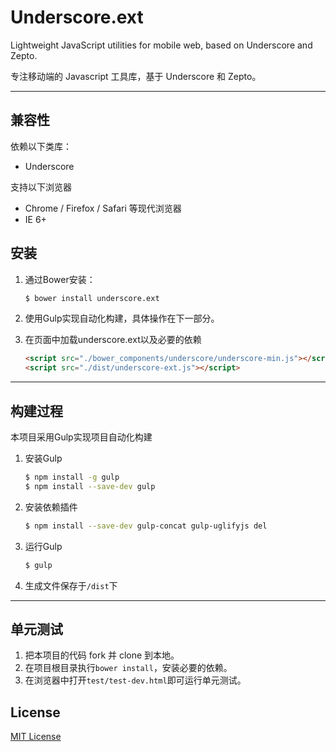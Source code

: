 # Underscore.ext

Lightweight JavaScript utilities for mobile web, based on Underscore and Zepto.

专注移动端的 Javascript 工具库，基于 Underscore 和 Zepto。

***
## 兼容性
依赖以下类库：
* Underscore

支持以下浏览器
* Chrome / Firefox / Safari 等现代浏览器
* IE 6+

## 安装
1.  通过Bower安装：
    ```sh
    $ bower install underscore.ext
    ```

2.  使用Gulp实现自动化构建，具体操作在下一部分。

3.  在页面中加载underscore.ext以及必要的依赖
    ```html
    <script src="./bower_components/underscore/underscore-min.js"></script>
    <script src="./dist/underscore-ext.js"></script>
    ```

***
## 构建过程

本项目采用Gulp实现项目自动化构建

1. 安装Gulp
    ```sh
    $ npm install -g gulp   
    $ npm install --save-dev gulp    
    ```

2. 安装依赖插件
    ```sh
    $ npm install --save-dev gulp-concat gulp-uglifyjs del
    ```

3. 运行Gulp
    ```sh
    $ gulp
    ```

4. 生成文件保存于`/dist`下     

***
## 单元测试
1. 把本项目的代码 fork 并 clone 到本地。
2. 在项目根目录执行`bower install`，安装必要的依赖。
3. 在浏览器中打开`test/test-dev.html`即可运行单元测试。 

## License

[MIT License](http://www.opensource.org/licenses/mit-license.php)
